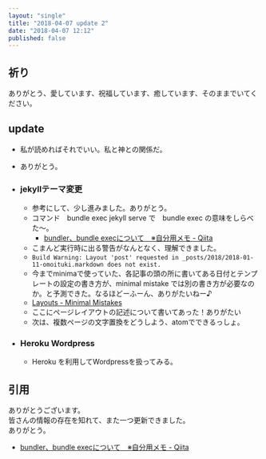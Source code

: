 ```yaml
---
layout: "single"
title: "2018-04-07 update 2"
date: "2018-04-07 12:12"
published: false
---
```

## 祈り
ありがとう、愛しています、祝福しています、癒しています、そのままでいてください。

## update
- 私が読めればそれでいい。私と神との関係だ。
- ありがとう。

- ### jekyllテーマ変更
  - 参考にして、少し進みました。ありがとう。
  - コマンド　bundle exec jekyll serve で　bundle exec の意味をしらべた〜。
    - [bundler、bundle execについて　※自分用メモ - Qiita](https://qiita.com/dawn_628/items/1821d4eef22b9f45eea8)
  - こまんど実行時に出る警告がなんとなく、理解できました。
  - `Build Warning: Layout 'post' requested in _posts/2018/2018-01-11-omoituki.markdown does not exist.`
  - 今までminimaで使っていた、各記事の頭の所に書いてある日付とテンプレートの設定の書き方が、minimal mistake では別の書き方が必要なのか。と予測できた。なるほどーふーん、ありがたいねー♪
  - [Layouts - Minimal Mistakes](https://mmistakes.github.io/minimal-mistakes/docs/layouts/)
  - ここにページレイアウトの記述について書いてあった！ありがたい
  - 次は、複数ページの文字置換をどうしよう、atomでできるっしょ。

- ### Heroku Wordpress
  - Heroku を利用してWordpressを扱ってみる。


## 引用
ありがとうございます。  
皆さんの情報の存在を知れて、また一つ更新できました。  
ありがとう。

- [bundler、bundle execについて　※自分用メモ - Qiita](https://qiita.com/dawn_628/items/1821d4eef22b9f45eea8)
